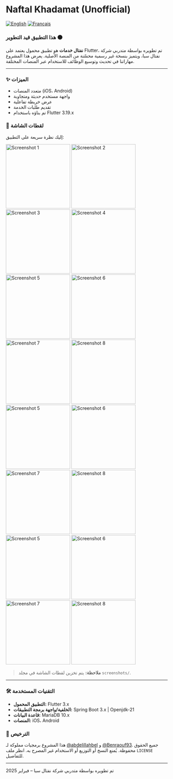 # Naftal Khadamat (Unofficial)

[![English](https://img.shields.io/badge/Lang-English-blue.svg)](README.md) [![Français](https://img.shields.io/badge/Lang-Français-green.svg)](README.fr.md)

### هذا التطبيق قيد التطوير 🟠

**نفتال خدمات** هو تطبيق محمول يعتمد على Flutter، تم تطويره بواسطة متدربي شركة نفتال سبا، ويتميز بنسخة غير رسمية محسّنة من المنصة الأصلية. يعرض هذا المشروع مهاراتنا في تحديث وتوسيع الوظائف للاستخدام عبر المنصات المختلفة.

---

### ✨ الميزات

- متعدد المنصات (iOS، Android)
- واجهة مستخدم حديثة ومتجاوبة
- عرض خريطة تفاعلية
- تقديم طلبات الخدمة
- تم بناؤه باستخدام Flutter 3.19.x

### 📸 لقطات الشاشة

إليك نظرة سريعة على التطبيق:

<div>
<img src="screenshots/Screenshot_1741025056.png" alt="Screenshot 1" width="200"> 
  <img src="screenshots/Screenshot_1741025047.png" alt="Screenshot 2" width="200">
  <img src="screenshots/Screenshot_1740593100.png" alt="Screenshot 3" width="200"> 
  <img src="screenshots/Screenshot_1740593104.png" alt="Screenshot 4" width="200"> 
 
</div>
<div>
  <img src="screenshots/Screenshot_1741026625.png" alt="Screenshot 5" width="200"> 
  <img src="screenshots/Screenshot_1740592937.png" alt="Screenshot 6" width="200"> 
  <img src="screenshots/Screenshot_1741026617.png" alt="Screenshot 7" width="200"> 
  <img src="screenshots\Screenshot_1740596017.png" alt="Screenshot 8" width="200">
</div>
<div>
  <img src="screenshots/Screenshot_1741026504.png" alt="Screenshot 5" width="200"> 
  <img src="screenshots/Screenshot_1741026498.png" alt="Screenshot 6" width="200"> 
  <img src="screenshots/Screenshot_1741026753.png" alt="Screenshot 7" width="200"> 
  <img src="screenshots/Screenshot_1741026763.png" alt="Screenshot 8" width="200">
</div>
<div>
  <img src="screenshots/Screenshot_1741026577.png" alt="Screenshot 5" width="200"> 
  <img src="screenshots/Screenshot_1741026591.png" alt="Screenshot 6" 
  width="200"> 
   <img src="screenshots/Screenshot_1740593190.png" alt="Screenshot 7" width="200"> 
  <img src="screenshots/Screenshot_1741026249.png" alt="Screenshot 8" width="200">
  
</div>

> **ملاحظة:** يتم تخزين لقطات الشاشة في مجلد `screenshots/`.

---

### 🛠️ التقنيات المستخدمة

- **التطبيق المحمول:** Flutter 3.x
- **الخلفية/واجهة برمجة التطبيقات:** Spring Boot 3.x | Openjdk-21
- **قاعدة البيانات:** MariaDB 10.x
- **المنصات:** iOS، Android

### 📜 الترخيص

هذا المشروع برمجيات مملوكة لـ [@abdelillahbel](https://github.com/abdelillahbel) و [@Benraouf93](https://github.com/Benraouf93). جميع الحقوق محفوظة. يُمنع النسخ أو التوزيع أو الاستخدام غير المصرح به. انظر ملف `LICENSE` للتفاصيل.

---

تم تطويره بواسطة متدربي شركة نفتال سبا – فبراير 2025

